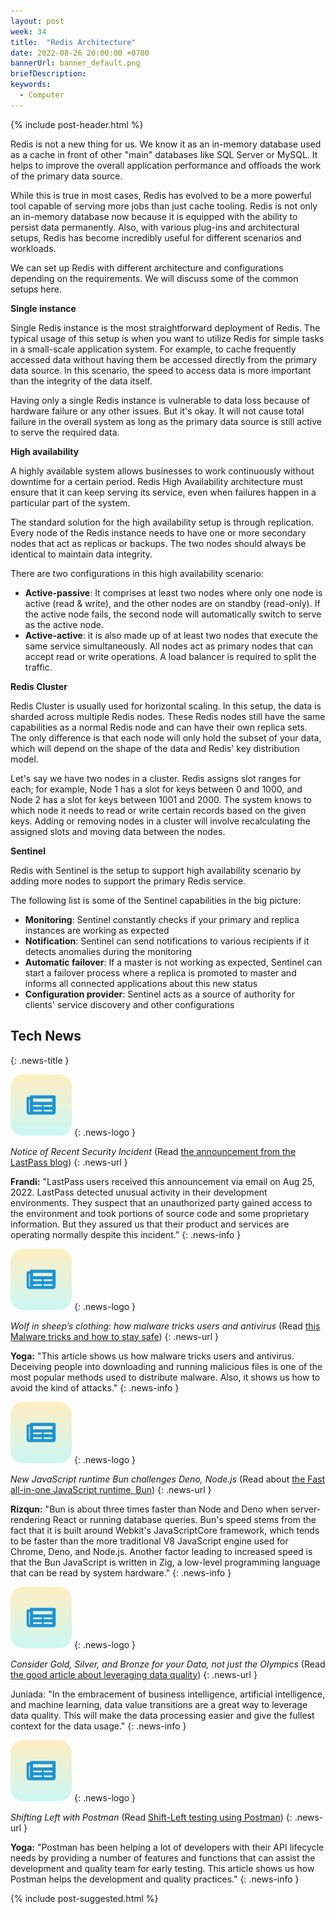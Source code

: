 ```yaml
---
layout: post
week: 34
title:  "Redis Architecture"
date: 2022-08-26 20:00:00 +0700
bannerUrl: banner_default.png
briefDescription: 
keywords:
  - Computer
---
```


{% include post-header.html %}

Redis is not a new thing for us. We know it as an in-memory database used as a cache in front of other "main" databases like SQL Server or MySQL. It helps to improve the overall application performance and offloads the work of the primary data source.

While this is true in most cases, Redis has evolved to be a more powerful tool capable of serving more jobs than just cache tooling. Redis is not only an in-memory database now because it is equipped with the ability to persist data permanently. Also, with various plug-ins and architectural setups, Redis has become incredibly useful for different scenarios and workloads.

We can set up Redis with different architecture and configurations depending on the requirements. We will discuss some of the common setups here.

__Single instance__

Single Redis instance is the most straightforward deployment of Redis. The typical usage of this setup is when you want to utilize Redis for simple tasks in a small-scale application system. For example, to cache frequently accessed data without having them be accessed directly from the primary data source. In this scenario, the speed to access data is more important than the integrity of the data itself.

Having only a single Redis instance is vulnerable to data loss because of hardware failure or any other issues. But it's okay. It will not cause total failure in the overall system as long as the primary data source is still active to serve the required data.

__High availability__

A highly available system allows businesses to work continuously without downtime for a certain period. Redis High Availability architecture must ensure that it can keep serving its service, even when failures happen in a particular part of the system.

The standard solution for the high availability setup is through replication. Every node of the Redis instance needs to have one or more secondary nodes that act as replicas or backups. The two nodes should always be identical to maintain data integrity.

There are two configurations in this high availability scenario:

- **Active-passive**: It comprises at least two nodes where only one node is active (read & write), and the other nodes are on standby (read-only). If the active node fails, the second node will automatically switch to serve as the active node.
- **Active-active**: it is also made up of at least two nodes that execute the same service simultaneously. All nodes act as primary nodes that can accept read or write operations. A load balancer is required to split the traffic.

__Redis Cluster__

Redis Cluster is usually used for horizontal scaling. In this setup, the data is sharded across multiple Redis nodes. These Redis nodes still have the same capabilities as a normal Redis node and can have their own replica sets. The only difference is that each node will only hold the subset of your data, which will depend on the shape of the data and Redis' key distribution model.

Let's say we have two nodes in a cluster. Redis assigns slot ranges for each; for example, Node 1 has a slot for keys between 0 and 1000, and Node 2 has a slot for keys between 1001 and 2000. The system knows to which node it needs to read or write certain records based on the given keys. Adding or removing nodes in a cluster will involve recalculating the assigned slots and moving data between the nodes.

__Sentinel__

Redis with Sentinel is the setup to support high availability scenario by adding more nodes to support the primary Redis service.

The following list is some of the Sentinel capabilities in the big picture:

- **Monitoring**: Sentinel constantly checks if your primary and replica instances are working as expected
- **Notification**: Sentinel can send notifications to various recipients if it detects anomalies during the monitoring
- **Automatic failover**: If a master is not working as expected, Sentinel can start a failover process where a replica is promoted to master and informs all connected applications about this new status
- **Configuration provider**: Sentinel acts as a source of authority for clients' service discovery and other configurations

## Tech News
{: .news-title }

![memo](/assets/images/tech-news.svg)
{: .news-logo }

*Notice of Recent Security Incident* (Read [the announcement from the LastPass blog](https://blog.lastpass.com/2022/08/notice-of-recent-security-incident/))
{: .news-url }

__Frandi:__ "LastPass users received this announcement via email on Aug 25, 2022. LastPass detected unusual activity in their development environments. They suspect that an unauthorized party gained access to the environment and took portions of source code and some proprietary information. But they assured us that their product and services are operating normally despite this incident."
{: .news-info }

![memo](/assets/images/tech-news.svg)
{: .news-logo }

*Wolf in sheep’s clothing: how malware tricks users and antivirus* (Read [this Malware tricks and how to stay safe](https://www.bleepingcomputer.com/news/security/wolf-in-sheep-s-clothing-how-malware-tricks-users-and-antivirus/))
{: .news-url }

__Yoga:__ "This article shows us how malware tricks users and antivirus. Deceiving people into downloading and running malicious files is one of the most popular methods used to distribute malware. Also, it shows us how to avoid the kind of attacks."
{: .news-info }

![memo](/assets/images/tech-news.svg)
{: .news-logo }

*New JavaScript runtime Bun challenges Deno, Node.js* (Read about [the Fast all-in-one JavaScript runtime, Bun](https://www.techtarget.com/searchsoftwarequality/news/252522622/New-JavaScript-runtime-Bun-challenges-Deno-Nodejs))
{: .news-url }

__Rizqun:__ "Bun is about three times faster than Node and Deno when server-rendering React or running database queries. Bun's speed stems from the fact that it is built around Webkit's JavaScriptCore framework, which tends to be faster than the more traditional V8 JavaScript engine used for Chrome, Deno, and Node.js. Another factor leading to increased speed is that the Bun JavaScript is written in Zig, a low-level programming language that can be read by system hardware."
{: .news-info }

![memo](/assets/images/tech-news.svg)
{: .news-logo }

*Consider Gold, Silver, and Bronze for your Data, not just the Olympics* (Read [the good article about leveraging data quality](https://www.linkedin.com/pulse/consider-gold-silver-bronze-your-data-just-olympics-ruaidhri-hallinan))
{: .news-url }

Juniada: "In the embracement of business intelligence, artificial intelligence, and machine learning, data value transitions are a great way to leverage data quality. This will make the data processing easier and give the fullest context for the data usage."
{: .news-info }

![memo](/assets/images/tech-news.svg)
{: .news-logo }

*Shifting Left with Postman* (Read [Shift-Left testing using Postman](https://dev.to/postman/shifting-left-with-postman-2a25))
{: .news-url }

__Yoga:__ "Postman has been helping a lot of developers with their API lifecycle needs by providing a number of features and functions that can assist the development and quality team for early testing. This article shows us how Postman helps the development and quality practices."
{: .news-info }

{% include post-suggested.html %}